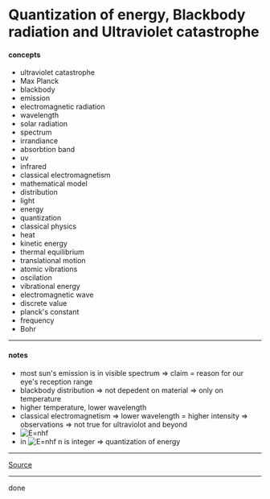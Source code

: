 # Quantization of energy, Blackbody radiation and Ultraviolet catastrophe

#### concepts

- ultraviolet catastrophe
- Max Planck
- blackbody
- emission
- electromagnetic radiation
- wavelength
- solar radiation
- spectrum
- irrandiance
- absorbtion band
- uv
- infrared
- classical electromagnetism
- mathematical model
- distribution
- light
- energy
- quantization
- classical physics
- heat
- kinetic energy
- thermal equilibrium
- translational motion
- atomic vibrations
- oscilation
- vibrational energy
- electromagnetic wave
- discrete value
- planck's constant
- frequency
- Bohr

***

#### notes

- most sun's emission is in visible spectrum => claim = reason for our eye's reception range
- blackbody distribution => not depedent on material => only on temperature
- higher temperature, lower wavelength
- classical electromagnetism => lower wavelength = higher intensity => observations => not true for ultraviolot and beyond
- ![E=nhf](https://latex.codecogs.com/svg.image?E=nhf)
- in ![E=nhf](https://latex.codecogs.com/svg.image?E=nhf) n is integer => quantization of energy

***

[Source](https://youtu.be/7BXvc9W97iU)

***

done